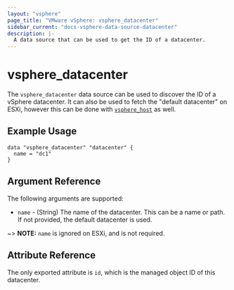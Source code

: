 ```yaml
---
layout: "vsphere"
page_title: "VMware vSphere: vsphere_datacenter"
sidebar_current: "docs-vsphere-data-source-datacenter"
description: |-
  A data source that can be used to get the ID of a datacenter.
---
```


# vsphere\_datacenter

The `vsphere_datacenter` data source can be used to discover the ID of a
vSphere datacenter. It can also be used to fetch the "default datacenter" on
ESXi, however this can be done with [`vsphere_host`][data-source-vsphere-host]
as well.

[data-source-vsphere-host]: /docs/providers/vsphere/d/host.html

## Example Usage

```hcl
data "vsphere_datacenter" "datacenter" {
  name = "dc1"
}
```

## Argument Reference

The following arguments are supported:

* `name` - (String) The name of the datacenter. This can be a name or path.	If
  not provided, the default datacenter is used.

~> **NOTE:** `name` is ignored on ESXi, and is not required.

## Attribute Reference

The only exported attribute is `id`, which is the managed object ID of this
datacenter.
